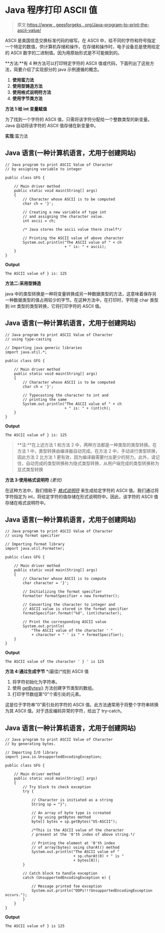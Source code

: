# Java 程序打印 ASCII 值

> 原文:[https://www . geesforgeks . org/Java-program-to-print-the-ascii-value/](https://www.geeksforgeeks.org/java-program-to-print-the-ascii-value/)

ASCII 是美国信息交换标准代码的缩写。在 ASCII 中，给不同的字符和符号指定一个特定的数值，供计算机存储和操作，在存储和操作时，电子设备总是使用给定的 ASCII 数字的二进制值。因为用原始形式是不可能做到的。

**方法:**有 4 种方法可以打印特定字符的 ASCII 值或代码，下面列出了这些方法，简要介绍了实现部分的 java 示例遵循的概念。

1.  **使用蛮力法**
2.  **使用型铸造方法**
3.  **使用格式说明符方法**
4.  **使用字节类方法**

**方法 1:给 int 变量赋值**

为了找到一个字符的 ASCII 值，只需将该字符分配给一个整数类型的新变量。Java 自动将该字符的 ASCII 值存储在新变量中。

**实现**:蛮力法

## Java 语言(一种计算机语言，尤用于创建网站)

```
// Java program to print ASCII Value of Character
// by assigning variable to integer

public class GFG {

    // Main driver method
    public static void main(String[] args)
    {
        // Character whose ASCII is to be computed
        char ch = '}';

        // Creating a new variable of type int
        // and assigning the character value.
        int ascii = ch;

        /* Java stores the ascii value there itself*/

        // Printing the ASCII value of above character
        System.out.println("The ASCII value of " + ch
                           + " is: " + ascii);
    }
}
```

**Output**

```
The ASCII value of } is: 125
```

**方法二:采用型铸造**

java 中的类型转换是一种将变量转换成另一种数据类型的方法，这意味着保存另一种数据类型的值占用较少的字节。在这种方法中，在打印时，字符是 char 类型到 int 类型的类型转换，它将打印字符的 ASCII 值。

## Java 语言(一种计算机语言，尤用于创建网站)

```
// Java program to print ASCII Value of Character
// using type-casting

// Importing java generic libraries
import java.util.*;

public class GFG {

    // Main driver method
    public static void main(String[] args)
    {
        // Character whose ASCII is to be computed
        char ch = '}';

        // Typecasting the character to int and
        // printing the same
        System.out.println("The ASCII value of " + ch
                           + " is: " + (int)ch);
    }
}
```

**Output**

```
The ASCII value of } is: 125
```

> **注:**在上述方法 1 和方法 2 中，两种方法都是一种类型的类型转换。在方法 1 中，类型转换由编译器自动完成。在方法 2 中，手动进行类型转换，因此方法 2 比方法 1 更有效，因为编译器需要付出更少的努力。此外，请记住，自动完成的类型转换称为隐式类型转换，从用户端完成的类型转换称为显式类型转换

**方法 3:使用格式说明符** *(更优)*

在这种方法中，我们借助于 [*格式说明符*](https://www.geeksforgeeks.org/format-specifiers-in-java/) 来生成给定字符的 ASCII 值。我们通过将字符指定为 int，将给定字符的值存储在形式说明符中。因此，该字符的 ASCII 值存储在格式说明符中。

## Java 语言(一种计算机语言，尤用于创建网站)

```
// Java program to print ASCII Value of Character
// using format specifier

// Importing format library
import java.util.Formatter;

public class GFG {

    // Main driver method
    public static void main(String[] args)
    {
        // Character whose ASCII is to compute
        char character = '}';

        // Initializing the format specifier
        Formatter formatSpecifier = new Formatter();

        // Converting the character to integer and
        // ASCII value is stored in the format specifier
        formatSpecifier.format("%d", (int)character);

        // Print the corresponding ASCII value
        System.out.println(
            "The ASCII value of the character ' "
            + character + " ' is " + formatSpecifier);
    }
}
```

**Output**

```
The ASCII value of the character ' } ' is 125
```

**方法 4:通过生成字节** *(最佳)*找到 ASCII 值

1.  将字符初始化为字符串。
2.  使用 [getBytes()](https://www.geeksforgeeks.org/java-lang-string-getbyte-java/) 方法创建字节类型的数组。
3.  打印字节数组第“0”个索引处的元素。

这是位于字符串“0”索引处的字符的 ASCII 值。此方法通常用于将整个字符串转换为其 ASCII 值。对于违反编码异常的字符，给出了 try-catch。

## Java 语言(一种计算机语言，尤用于创建网站)

```
// Java program to print ASCII Value of Character
// by generating bytes. 

// Importing I/O library
import java.io.UnsupportedEncodingException;

public class GFG {

    // Main driver method
    public static void main(String[] args)
    {
        // Try block to check exception
        try {

            // Character is initiated as a string
            String sp = "}";

            // An array of byte type is ccreated
            // by using getBytes method
            byte[] bytes = sp.getBytes("US-ASCII");

            /*This is the ASCII value of the character
            / present at the '0'th index of above string.*/

            // Printing the element at '0'th index
            // of array(bytes) using charAt() method
            System.out.println("The ASCII value of "
                               + sp.charAt(0) + " is "
                               + bytes[0]);
        }

        // Catch block to handle exception
        catch (UnsupportedEncodingException e) {

            // Message printed foe exception
            System.out.println("OOPs!!!UnsupportedEncodingException occurs.");
        }
    }
}
```

**Output**

```
The ASCII value of } is 125
```